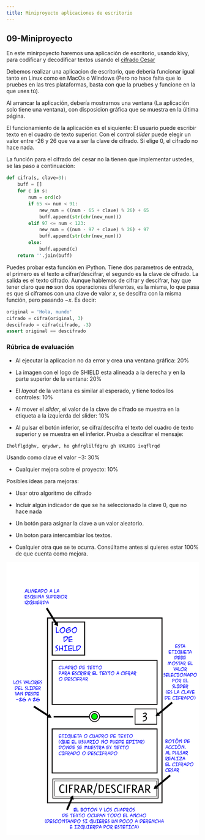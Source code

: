 ```yaml
---
title: Miniproyecto aplicaciones de escritorio
---
```

## 09-Miniproyecto

En este minirpoyecto haremos una aplicación de escritorio, usando kivy, para
codificar y decodificar textos usando el [cifrado
Cesar](https://es.wikipedia.org/wiki/Cifrado_C%C3%A9sar)

Debemos realizar una aplicacion de escritorio, que debería funcionar
igual tanto en Linux como en MacOs o Windows (Pero no hace falta que lo
pruebes en las tres plataformas, basta con que la pruebes y funcione
en la que uses tú).

Al arrancar la aplicación, debería mostrarnos una ventana (La aplicación
solo tiene una ventana), con disposicion gráfica que se muestra en la
última página.


El funcionamiento de la aplicación es el siquiente: El usuario
puede escribir texto en el cuadro de texto superior. Con
el control _slider_ puede elegir un valor entre -26 y 26 que va a ser
la clave de cifrado. Si elige 0, el cifrado no hace nada.

La función para el cifrado del cesar no la tienen que implementar ustedes, se
las paso a continuación:

```python
def cifra(s, clave=3):
    buff = []
    for c in s:
        num = ord(c)
        if 65 <= num < 91:
            new_num = ((num - 65 + clave) % 26) + 65
            buff.append(str(chr(new_num)))
        elif 97 <= num < 123:
            new_num = ((num - 97 + clave) % 26) + 97
            buff.append(str(chr(new_num)))
        else:
            buff.append(c)
    return ''.join(buff)
```

Puedes probar esta función en iPython. Tiene dos parametros de entrada, el
primero es el texto a cifrar/descifrar, el segundo es la clave de cifrado. La
salida es el texto cifrado. Aunque hablemos de cifrar y descifrar, hay que
tener claro que **no** son dos operaciones diferentes, es la misma, lo que pasa es
que si ciframos con una clave de valor $x$, se descifra con la misma función,
pero pasando $-x$. Es decir:

```python
original = 'Hola, mundo'
cifrado = cifra(original, 3)
descifrado = cifra(cifrado, -3)
assert original == descifrado
```

### Rúbrica de evaluación

- Al ejecutar la aplicacion no da error y crea una ventana gráfica: 20%

- La imagen con el logo de SHIELD esta alineada a la derecha
  y en la parte superior de la ventana: 20%

- El _layout_ de la ventana es similar al esperado, y tiene todos
  los controles: 10%

- Al mover el _slider_, el valor de la clave de cifrado se muestra en 
  la etiqueta a la izquierda del slider: 10%

- Al pulsar el botón inferior, se cifra/descifra el texto del
  cuadro de texto superior y se muestra en el inferior. Prueba a
  descifrar el mensaje:

```
Iholflgdghv, qrydwr, ho ghfrglilfdgru gh VKLHOG ixqflrqd
```
  Usando como clave el valor $-3$: 30%

- Cualquier mejora sobre el proyecto: 10%

Posibles ideas para mejoras:

- Usar otro algoritmo de cifrado

- Incluir algún indicador de
  que se ha seleccionado la clave 0, que no
  hace nada

- Un botón para asignar la clave a un valor
  aleatorio.

- Un boton para intercambiar los textos.

- Cualquier otra que se te ocurra. Consúltame antes si quieres estar 100% de que cuenta como mejora.

![Layout miniproyecto](miniproyecto-layout.png)
